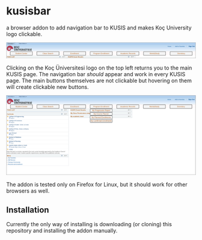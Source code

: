 # kusisbar
a browser addon to add navigation bar to KUSIS and makes Koç University logo clickable.

![Alt text](./img/ss.png "Screenshot")

Clicking on the Koç Üniversitesi logo on the top left returns you to the main KUSIS page. 
The navigation bar <i>should</i> appear and work in every KUSIS page.
The main buttons themselves are not clickable but hovering on them will create clickable new buttons.

![Alt text](./img/ss3.png "Example")

The addon is tested only on Firefox for Linux, but it should work for other browsers as well.

## Installation

Currently the only way of installing is downloading (or cloning) this repository and installing the addon manually.
